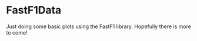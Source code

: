 # FastF1Data
Just doing some basic plots using the FastF1 library. Hopefully there is more to come!
